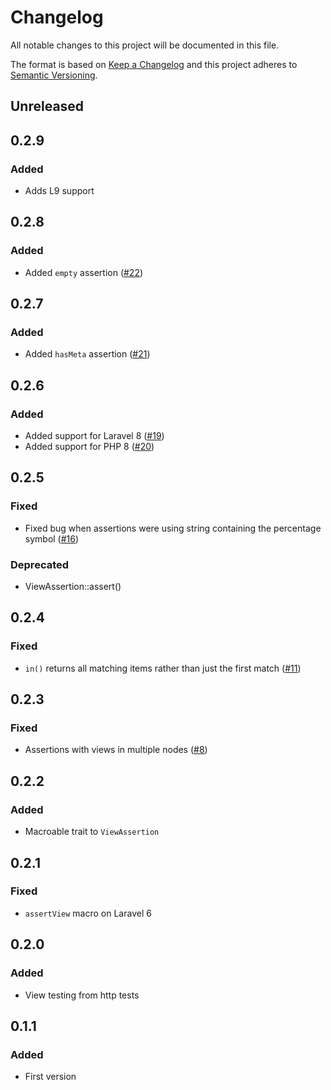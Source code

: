 # Changelog
All notable changes to this project will be documented in this file.

The format is based on [Keep a Changelog](http://keepachangelog.com/)
and this project adheres to [Semantic Versioning](http://semver.org/).

## Unreleased

## 0.2.9
### Added
- Adds L9 support

## 0.2.8
### Added
- Added `empty` assertion ([#22](https://github.com/nunomaduro/laravel-mojito/pull/22))

## 0.2.7
### Added
- Added `hasMeta` assertion ([#21](https://github.com/nunomaduro/laravel-mojito/pull/21))

## 0.2.6
### Added
- Added support for Laravel 8 ([#19](https://github.com/nunomaduro/laravel-mojito/pull/19))
- Added support for PHP 8 ([#20](https://github.com/nunomaduro/laravel-mojito/pull/20))

## 0.2.5
### Fixed
- Fixed bug when assertions were using string containing the percentage symbol ([#16](https://github.com/nunomaduro/laravel-mojito/pull/16))

### Deprecated
- ViewAssertion::assert()

## 0.2.4
### Fixed
- `in()` returns all matching items rather than just the first match ([#11](https://github.com/nunomaduro/laravel-mojito/pull/11))

## 0.2.3
### Fixed
- Assertions with views in multiple nodes ([#8](https://github.com/nunomaduro/laravel-mojito/pull/8))

## 0.2.2
### Added
- Macroable trait to `ViewAssertion`

## 0.2.1
### Fixed
- `assertView` macro on Laravel 6

## 0.2.0
### Added
- View testing from http tests

## 0.1.1
### Added
- First version
